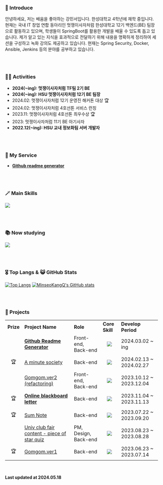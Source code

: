 <h3>👋 Introduce</h3>

안녕하세요, 저는 배움을 좋아하는 강민서입니다. 한성대학교 4학년에 재학 중입니다. 현재는 국내 IT 창업 연합 동아리인 멋쟁이사자처럼 한성대학교 12기 백엔드(BE) 팀장으로 활동하고 있으며, 학생들이 SpringBoot를 활용한 개발을 배울 수 있도록 돕고 있습니다. 제가 알고 있는 지식을 효과적으로 전달하기 위해 내용을 명확하게 정리하여 세션을 구성하고 녹화 강의도 제공하고 있습니다. 현재는 Spring Security, Docker, Ansible, Jenkins 등의 분야를 공부하고 있습니다.

<br><br>


<h3>👩‍💻 Activities</h3>

- **2024(~ing): 멋쟁이사자처럼 TF팀 2기 BE**
- **2024(~ing): HSU 멋쟁이사자처럼 12기 BE 팀장**
- 2024.02: 멋쟁이사자처럼 12기 운영진 해커톤 대상 🏆
- 2024.02: 멋쟁이사자처럼 4호선톤 서비스 런칭
- 2023.11: 멋쟁이사자처럼 4호선톤 최우수상 🏆
- 2023: 멋쟁이사자처럼 11기 BE 아기사자
- **2022.12(~ing): HSU 교내 정보화팀 서버 개발자**


<br><br>

<h3>💌 My Service</h3>

- **<a href="https://minseokangq.github.io/github-readme-generator/"> Github readme generator</a>**


<br><br>


<h3>🪄 Main Skills </h3>
    <a href="https://skillicons.dev">
        <img src="https://skillicons.dev/icons?i=java,spring,mysql,postman,aws,git,github,idea,gradle,ubuntu" />
    </a>


<br><br>

<h3>📚 Now studying</h3>
  <a href="https://skillicons.dev">
    <img src="https://skillicons.dev/icons?i=docker,ansible,swift,jenkins" />
  </a>


<br><br>


<!-- <h3>🛠️ Available skills</h3>
  <a href="https://skillicons.dev">
    <img src="https://skillicons.dev/icons?i=c,cs,html,css,js,react,nodejs,py,kotlin,flask,django" />
  </a>


<br><br> -->

    
<h3>🎖️ Top Langs & 😺 GitHub Stats</h3>


  [![Top Langs](https://github-readme-stats.vercel.app/api/top-langs/?username=MinseoKangQ&langs_count=10&layout=compact&theme=react)](https://github.com/MinseoKangQ/github-readme-stats)
  [![MinseoKangQ's GitHub stats](https://github-readme-stats.vercel.app/api?username=MinseoKangQ\&rank_icon=github&theme=react&count_private=true)]()



<br><br>

<h3>📁 Projects</h3>

<div>

<table>
    <tr>
        <td><strong>Prize</strong></td>
        <td><strong>Project Name</strong></td>
        <td><strong>Role</strong></td>
        <td><strong>Core Skill</strong></td>
        <td><strong>Develop Period</strong></td>
    </tr>
    <tr>
      <td align="center"></td>
      <td><a href="https://github.com/MinseoKangQ/github-readme-generator"><b>Github Readme Generator</b></a></td>
      <td>Front-end, Back-end</td>
      <td style="vertical-align: middle;"><p align="center">
        <a href="https://skillicons.dev">
          <img src="https://skillicons.dev/icons?i=react,github" />
        </a>
      </p></td>
      <td>2024.03.02 ~ ing</td>
    </tr>
    <tr>
      <td align="center">🏆</td>
      <td><a href="https://github.com/a-minute-society">A minute society</a></td>
      <td>Back-end</td>
      <td style="vertical-align: middle;"><p align="center">
        <a href="https://skillicons.dev">
          <img src="https://skillicons.dev/icons?i=spring,ubuntu" />
        </a>
      </p></td>
      <td>2024.02.13 ~ 2024.02.27</td>
    </tr>
    <tr>
        <td></td>
        <td><a href="https://github.com/TeamBeeear">Gomgom.ver2 (refactoring)</a></td>
        <td>Front-end, Back-end</td>
        <td style="vertical-align: middle;"><p align="center">
          <a href="https://skillicons.dev">
            <img src="https://skillicons.dev/icons?i=react,spring" />
          </a>
        </p></td>
        <td>2023.10.12 ~ 2023.12.04</td>
    </tr>
    <tr>
        <td align="center">🏆</td>
        <td><a href="https://github.com/MinseoKangQ/blackBoard-back"><b>Online blackboard letter</b></a></td>
        <td>Back-end</td>
        <td style="vertical-align: middle;"><p align="center">
          <a href="https://skillicons.dev">
            <img src="https://skillicons.dev/icons?i=spring" />
          </a>
        </p></td>
        <td>2023.11.04 ~ 2023.11.13</td>
    </tr>
    <tr>
        <td align="center">🏆</td>
        <td><a href="https://github.com/MinseoKangQ/sumnote-springboot-server">Sum Note</a></td>
        <td>Back-end</td>
        <td style="vertical-align: middle;"><p align="center">
          <a href="https://skillicons.dev">
            <img src="https://skillicons.dev/icons?i=spring" />
          </a>
        </p></td>
        <td>2023.07.22 ~ 2023.09.20</td>
    </tr>
    <tr>
        <td></td>
        <td><a href="https://github.com/MinseoKangQ/quiz-2023-2">Univ club fair content - piece of star quiz</a></td>
        <td>PM, Design, Back-end</td>
        <td style="vertical-align: middle;"><p align="center">
          <a href="https://skillicons.dev">
            <img src="https://skillicons.dev/icons?i=django" />
          </a>
        </p></td>
        <td>2023.08.23 ~ 2023.08.28</td>
    </tr>
    <tr>
        <td align="center">🏆</td>
        <td><a href="https://github.com/MinseoKangQ/gomgom-back">Gomgom.ver1</a></td>
        <td>Back-end</td>
        <td style="vertical-align: middle;"><p align="center">
          <a href="https://skillicons.dev">
            <img src="https://skillicons.dev/icons?i=django" />
          </a>
        </p></td>
        <td>2023.06.23 ~ 2023.07.14</td>
    </tr>
</table>

</div>

<br>

**Last updated at 2024.05.18**
